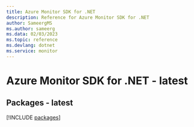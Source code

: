 ```yaml
---
title: Azure Monitor SDK for .NET
description: Reference for Azure Monitor SDK for .NET
author: SameergMS
ms.author: sameerg
ms.data: 02/03/2023
ms.topic: reference
ms.devlang: dotnet
ms.service: monitor
---
```

# Azure Monitor SDK for .NET - latest
## Packages - latest
[!INCLUDE [packages](monitor-index.md)]